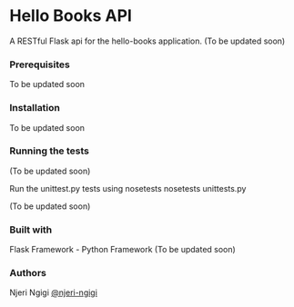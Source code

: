 # Hello Books API
A RESTful Flask api for the hello-books application.
   (To be updated soon)

<h3>Prerequisites</h3>
   To be updated soon

<h3>Installation</h3>
   To be updated soon

<h3>Running the tests</h3>
   (To be updated soon)

Run the unittest.py tests using nosetests
   nosetests unittests.py
   
   (To be updated soon)

<h3>Built with </h3>
   Flask Framework - Python Framework
   (To be updated soon)
   
<h3>Authors</h3>
Njeri Ngigi <a href="https://github.com/njeri-ngig">@njeri-ngigi</a>
